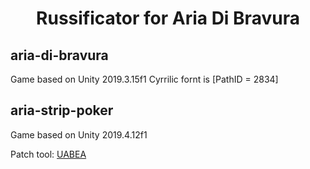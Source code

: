 <h1 align=center>Russificator for Aria Di Bravura</h1>

## aria-di-bravura

Game based on Unity 2019.3.15f1
Cyrrilic fornt is [PathID = 2834]

## aria-strip-poker

Game based on Unity 2019.4.12f1 



Patch tool: [UABEA](https://github.com/nesrak1/UABEA)
